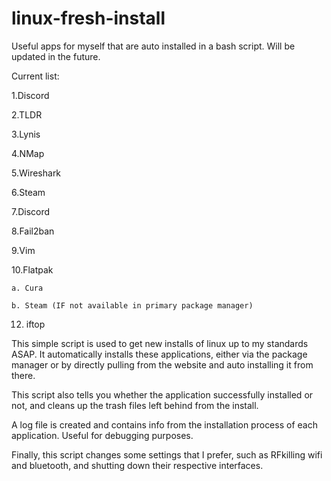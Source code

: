 # linux-fresh-install
Useful apps for myself that are auto installed in a bash script. Will be updated in the future. 

Current list:

 1.Discord

2.TLDR

3.Lynis

4.NMap

5.Wireshark

6.Steam

7.Discord

8.Fail2ban

9.Vim

10.Flatpak
    
    a. Cura

    b. Steam (IF not available in primary package manager)

12. iftop

This simple script is used to get new installs of linux up to my standards ASAP. It automatically installs these applications, either via the package manager
or by directly pulling from the website and auto installing it from there. 

This script also tells you whether the application successfully installed or not, and cleans up the trash files left behind from the install.

A log file is created and contains info from the installation process of each application. Useful for debugging purposes.

Finally, this script changes some settings that I prefer, such as RFkilling wifi and bluetooth, and shutting down their respective interfaces.
